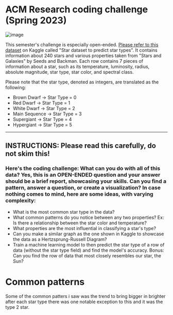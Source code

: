 # ACM Research coding challenge (Spring 2023)

![image](https://user-images.githubusercontent.com/72369124/211179527-0ee60624-2794-4e13-bf7f-f88b5c950e44.png)


This semester's challenge is especially open-ended. [Please refer to this dataset](https://www.kaggle.com/datasets/deepu1109/star-dataset) on Kaggle called "Star dataset to predict star types".  It contains information about 240 stars and various properties taken from "Stars and Galaxies" by Seeds and Backman. Each row contains 7 pieces of information about a star, such as its temperature, luminosity, radius, absolute magnitude, star type, star color, and spectral class.

Please note that the star type, denoted as integers, are translated as the following:
- Brown Dwarf -> Star Type = 0
- Red Dwarf -> Star Type = 1
- White Dwarf -> Star Type = 2
- Main Sequence -> Star Type = 3
- Supergiant -> Star Type = 4
- Hypergiant -> Star Type = 5

---

## INSTRUCTIONS: Please read this carefully, do not skim this!

### Here's the coding challenge: **What can you do with all of this data?** Yes, this is an **OPEN-ENDED** question and your answer should be a brief report, showcasing your skills. Can you find a pattern, answer a question, or create a visualization? In case nothing comes to mind, here are some ideas, with varying complexity:

- What is the most common star type in the data?
- What common patterns do you notice between any two properties? Ex: Is there a relationship between the star color and temperature?
- What properties are the most influential in classifying a star's type?
- Can you make a similar graph as the one shown in Kaggle to showcase the data as a Hertzsprung-Russell Diagram?
- Train a machine learning model to then predict the star type of a row of data (without the star type field) and find the model's accuracy.
Bonus: Can you find the row of data that most closely resembles our star, the Sun?


# Common patterns
Some of the common patters i saw was the trend to bring bigger in brighter after each star type
there was one notable exception to this and it was the type 2 star.